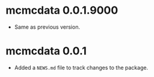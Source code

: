 <!-- NEWS.md is maintained by https://cynkra.github.io/fledge, do not edit -->

# mcmcdata 0.0.1.9000

- Same as previous version.


# mcmcdata 0.0.1

* Added a `NEWS.md` file to track changes to the package.
